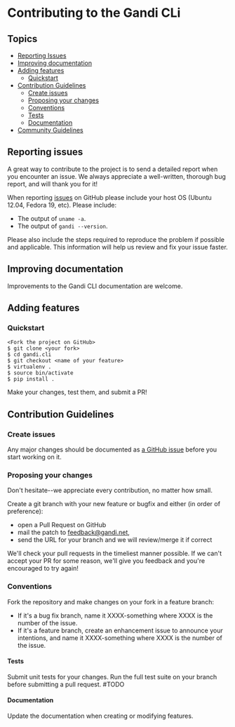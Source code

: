 # Contributing to the Gandi CLi

## Topics

* [Reporting Issues](#reporting-issues)
* [Improving documentation](#improving-documentation)
* [Adding features](#adding-features)
  * [Quickstart](#quickstart)
* [Contribution Guidelines](#contribution-guidelines)
  * [Create issues](#create-issues)
  * [Proposing your changes](#proposing-your-changes)
  * [Conventions](#conventions)
  * [Tests](#tests)
  * [Documentation](#documentation)
* [Community Guidelines](#docker-community-guidelines)


## Reporting issues


A great way to contribute to the project is to send a detailed report when you
encounter an issue. We always appreciate a well-written, thorough bug report,
and will thank you for it!

When reporting [issues](https://github.com/docker/docker/issues) on
GitHub please include your host OS (Ubuntu 12.04, Fedora 19, etc).
Please include:

* The output of `uname -a`.
* The output of `gandi --version`.

Please also include the steps required to reproduce the problem if
possible and applicable.  This information will help us review and fix
your issue faster.


## Improving documentation

Improvements to the Gandi CLI documentation are welcome. 

## Adding features

### Quickstart

    <Fork the project on GitHub>
    $ git clone <your fork>
    $ cd gandi.cli
    $ git checkout <name of your feature>
    $ virtualenv .
    $ source bin/activate
    $ pip install .

Make your changes, test them, and submit a PR!

## Contribution Guidelines

### Create issues

Any major changes should be documented as [a GitHub issue](https://github.com/Gandi/gandi.cli/issues) 
before you start working on it.

### Proposing your changes

Don't hesitate--we appreciate every contribution, no matter how small.

Create a git branch with your new feature or bugfix and either (in order of preference):

* open a Pull Request on GitHub
* mail the patch to feedback@gandi.net,
* send the URL for your branch and we will review/merge it if correct

We'll check your pull requests in the timeliest manner possible. If we can't accept your PR for some reason, 
we'll give you feedback and you're encouraged to try again!

### Conventions


Fork the repository and make changes on your fork in a feature branch:

- If it's a bug fix branch, name it XXXX-something where XXXX is the number of the
  issue.
- If it's a feature branch, create an enhancement issue to announce your
  intentions, and name it XXXX-something where XXXX is the number of the issue.

#### Tests

Submit unit tests for your changes. Run the full test suite on
your branch before submitting a pull request. #TODO

#### Documentation 

Update the documentation when creating or modifying features. 